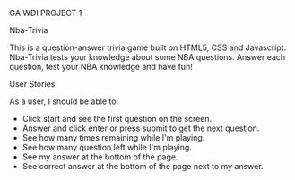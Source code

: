 GA WDI PROJECT 1

Nba-Trivia

This is a question-answer trivia game built on HTML5, CSS and Javascript. Nba-Trivia tests your knowledge about some NBA questions. Answer each question, test your NBA knowledge and have fun!

User Stories

As a user, I should be able to:

- Click start and see the first question on the screen.
- Answer and click enter or press submit to get the next question.
- See how many times remaining while I'm playing.
- See how many question left while I'm playing.
- See my answer at the bottom of the page.
- See correct answer at the bottom of the page next to my answer.
